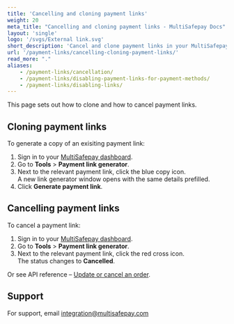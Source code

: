 ```yaml
---
title: 'Cancelling and cloning payment links'
weight: 20
meta_title: "Cancelling and cloning payment links - MultiSafepay Docs"
layout: 'single'
logo: '/svgs/External link.svg'
short_description: 'Cancel and clone payment links in your MultiSafepay dashboard.'
url: '/payment-links/cancelling-cloning-payment-links/'
read_more: "."
aliases:
    - /payment-links/cancellation/
    - /payment-links/disabling-payment-links-for-payment-methods/
    - /payment-links/disabling-links/
---
```

This page sets out how to clone and how to cancel payment links.

## Cloning payment links

To generate a copy of an exisiting payment link: 

1. Sign in to your [MultiSafepay dashboard](https://merchant.multisafepay.com).
2. Go to **Tools** > **Payment link generator**.
3. Next to the relevant payment link, click the blue copy icon.  
A new link generator window opens with the same details prefilled.  
4. Click **Generate payment link**.

## Cancelling payment links

To cancel a payment link:

1. Sign in to your [MultiSafepay dashboard](https://merchant.multisafepay.com).
2. Go to **Tools** > **Payment link generator**.
3. Next to the relevant payment link, click the red cross icon.  
The status changes to **Cancelled**. 

Or see API reference – [Update or cancel an order](https://docs-api.multisafepay.com/reference/updateorder).

## Support

For support, email <integration@multisafepay.com>